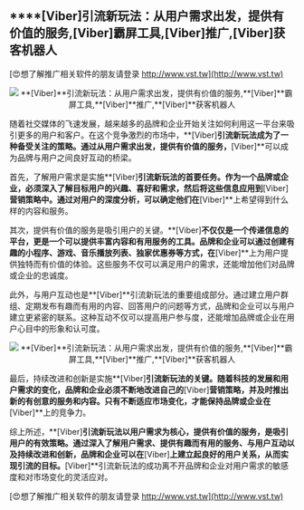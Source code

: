## ****[Viber]**引流新玩法：从用户需求出发，提供有价值的服务,**[Viber]**霸屏工具,**[Viber]**推广,**[Viber]**获客机器人**

[😍想了解推广相关软件的朋友请登录 http://www.vst.tw](http://www.vst.tw)

 <center><img src="https://vst.tw/MP4/tuiguang/png/0.png" alt="**[Viber]**引流新玩法：从用户需求出发，提供有价值的服务,**[Viber]**霸屏工具,**[Viber]**推广,**[Viber]**获客机器人"></center>

随着社交媒体的飞速发展，越来越多的品牌和企业开始关注如何利用这一平台来吸引更多的用户和客户。在这个竞争激烈的市场中，**[Viber]**引流新玩法成为了一种备受关注的策略。通过从用户需求出发，提供有价值的服务，**[Viber]**可以成为品牌与用户之间良好互动的桥梁。

首先，了解用户需求是实施**[Viber]**引流新玩法的首要任务。作为一个品牌或企业，必须深入了解目标用户的兴趣、喜好和需求，然后将这些信息应用到**[Viber]**营销策略中。通过对用户的深度分析，可以确定他们在**[Viber]**上希望得到什么样的内容和服务。

其次，提供有价值的服务是吸引用户的关键。**[Viber]**不仅仅是一个传递信息的平台，更是一个可以提供丰富内容和有用服务的工具。品牌和企业可以通过创建有趣的小程序、游戏、音乐播放列表、独家优惠券等方式，在**[Viber]**上为用户提供独特而有价值的体验。这些服务不仅可以满足用户的需求，还能增加他们对品牌或企业的忠诚度。

此外，与用户互动也是**[Viber]**引流新玩法的重要组成部分。通过建立用户群组、定期发布有趣而有用的内容、回答用户的问题等方式，品牌和企业可以与用户建立更紧密的联系。这种互动不仅可以提高用户参与度，还能增加品牌或企业在用户心目中的形象和认可度。

 <center><img src="https://vst.tw/MP4/tuiguang/png/6.png" alt="**[Viber]**引流新玩法：从用户需求出发，提供有价值的服务,**[Viber]**霸屏工具,**[Viber]**推广,**[Viber]**获客机器人"></center>

最后，持续改进和创新是实施**[Viber]**引流新玩法的关键。随着科技的发展和用户需求的变化，品牌和企业必须不断地改进自己的**[Viber]**营销策略，并及时推出新的有创意的服务和内容。只有不断适应市场变化，才能保持品牌或企业在**[Viber]**上的竞争力。

综上所述，**[Viber]**引流新玩法以用户需求为核心，提供有价值的服务，是吸引用户的有效策略。通过深入了解用户需求、提供有趣而有用的服务、与用户互动以及持续改进和创新，品牌和企业可以在**[Viber]**上建立起良好的用户关系，从而实现引流的目标。**[Viber]**引流新玩法的成功离不开品牌和企业对用户需求的敏感度和对市场变化的灵活应对。

[😍想了解推广相关软件的朋友请登录 http://www.vst.tw](http://www.vst.tw)



